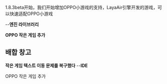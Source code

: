 



1.8.3beta开始，我们开始增加OPPO小游戏的支持，LayaAir引擎开发的游戏，可以快速适配OPPO小游戏

--**엔진 라이브러리**


  **OPPO 작은 게임 추가**

  

##   **배합 창고**


  **작은 게임 텍스트 이동 문제를 복구했다**
--**IDE**

OPPO 작은 게임 추가
